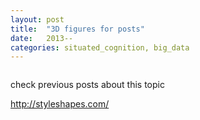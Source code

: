 ```yaml
---
layout: post
title:  "3D figures for posts"
date:   2013--
categories: situated_cognition, big_data
---
```


![]()

check previous posts about this topic

http://styleshapes.com/ 